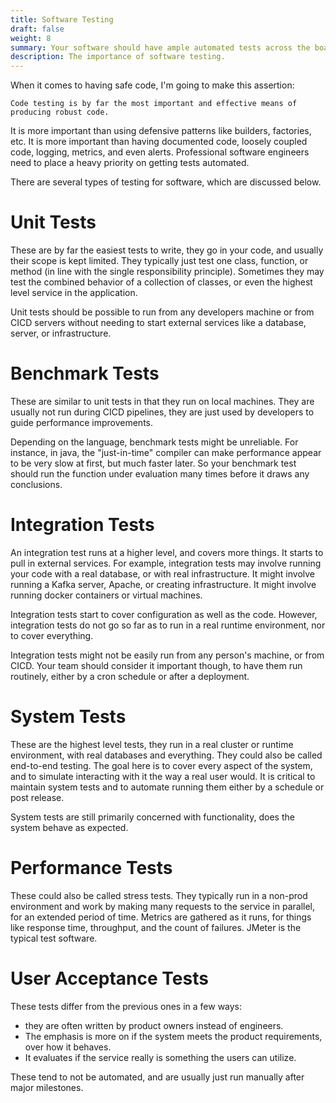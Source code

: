 ```yaml
---
title: Software Testing
draft: false
weight: 8
summary: Your software should have ample automated tests across the board.
description: The importance of software testing.
---
```


When it comes to having safe code, I'm going to make this assertion:

```
Code testing is by far the most important and effective means of producing robust code.
```

It is more important than using defensive patterns like builders, factories, etc.  It 
is more important than having documented code, loosely coupled code, logging, metrics,
and even alerts.  Professional software engineers need to place a heavy priority on
getting tests automated.

There are several types of testing for software, which are discussed below.

# Unit Tests

These are by far the easiest tests to write, they go in your code, and usually their
scope is kept limited.  They typically just test one class, function, or method (in line with the 
single responsibility principle).  Sometimes they may test the combined behavior of 
a collection of classes, or even the highest level service in the application.

Unit tests should be possible to run from any developers machine or from CICD servers
without needing to start external services like a database, server, or infrastructure.

# Benchmark Tests

These are similar to unit tests in that they run on local machines.  They are usually 
not run during CICD pipelines, they are just used by developers to guide performance
improvements.

Depending on the language, benchmark tests might be unreliable.  For instance, in java,
the "just-in-time" compiler can make performance appear to be very slow at first, but
much faster later.  So your benchmark test should run the function under evaluation
many times before it draws any conclusions.

# Integration Tests

An integration test runs at a higher level, and covers more things.  It starts to pull in 
external services.  For example, integration tests may involve running your code with a 
real database, or with real infrastructure.  It might involve running a Kafka server,
Apache, or creating infrastructure.  It might involve running docker containers or 
virtual machines.

Integration tests start to cover configuration as well as the code.  However, integration 
tests do not go so far as to run in a real runtime environment, nor to cover everything.

Integration tests might not be easily run from any person's machine, or from CICD.  Your 
team should consider it important though, to have them run routinely, either by a 
cron schedule or after a deployment.

# System Tests

These are the highest level tests, they run in a real cluster or runtime environment, 
with real databases and everything.  They could also be called end-to-end testing.
The goal here is to cover every aspect of the system, and to simulate interacting 
with it the way a real user would.  It is critical to maintain system tests and 
to automate running them either by a schedule or post release.

System tests are still primarily concerned with functionality, does the system behave
as expected.

# Performance Tests

These could also be called stress tests.  They typically run in a non-prod environment and 
work by making many requests to the service in parallel, for an extended period of time.
Metrics are gathered as it runs, for things like response time, throughput, and the 
count of failures.  JMeter is the typical test software.

# User Acceptance Tests

These tests differ from the previous ones in a few ways:
* they are often written by product owners instead of engineers.
* The emphasis is more on if the system meets the product requirements, over how it behaves.
* It evaluates if the service really is something the users can utilize.

These tend to not be automated, and are usually just run manually after major milestones.